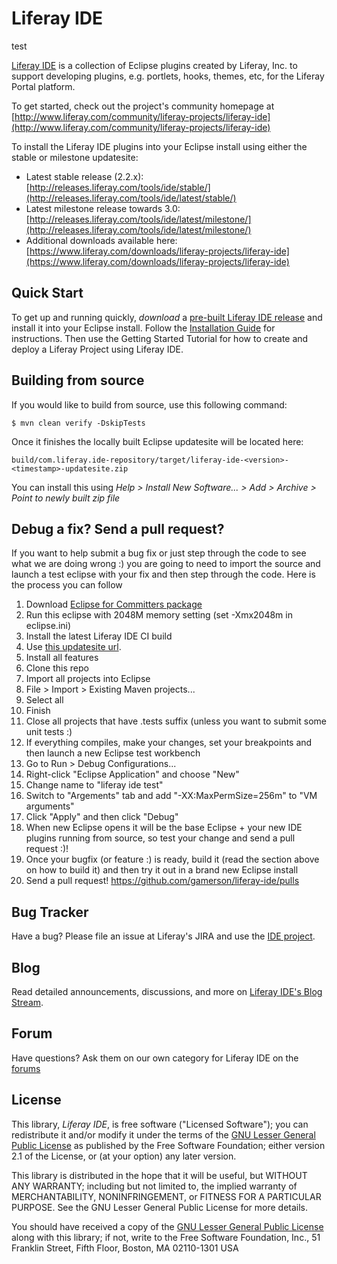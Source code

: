 # Liferay IDE
test

[Liferay IDE](http://www.liferay.com/community/liferay-projects/liferay-ide) is a
collection of Eclipse plugins created by Liferay, Inc. to support developing
plugins, e.g. portlets, hooks, themes, etc, for the Liferay Portal platform.

To get started, check out the project's community homepage at
[http://www.liferay.com/community/liferay-projects/liferay-ide](http://www.liferay.com/community/liferay-projects/liferay-ide)

To install the Liferay IDE plugins into your Eclipse install using either the stable or milestone updatesite:

- Latest stable release (2.2.x): [http://releases.liferay.com/tools/ide/stable/](http://releases.liferay.com/tools/ide/latest/stable/)
- Latest milestone release towards 3.0: [http://releases.liferay.com/tools/ide/latest/milestone/](http://releases.liferay.com/tools/ide/latest/milestone/)
- Additional downloads available here: [https://www.liferay.com/downloads/liferay-projects/liferay-ide](https://www.liferay.com/downloads/liferay-projects/liferay-ide)

## Quick Start

To get up and running quickly, *download* a [pre-built Liferay IDE
release](http://www.liferay.com/downloads/liferay-projects/liferay-ide) and install it into
your Eclipse install.  Follow the [Installation Guide](https://dev.liferay.com/develop/learning-paths/-/knowledge_base/6-2/developing-apps-with-liferay-ide)
for instructions. Then use the Getting Started Tutorial for how to create and deploy a Liferay Project using Liferay IDE.

## Building from source

If you would like to build from source, use this following command:

```
$ mvn clean verify -DskipTests
```

Once it finishes the locally built Eclipse updatesite will be located here:

```
build/com.liferay.ide-repository/target/liferay-ide-<version>-<timestamp>-updatesite.zip
```

You can install this using _Help > Install New Software... > Add > Archive > Point to newly built zip file_

## Debug a fix? Send a pull request?

If you want to help submit a bug fix or just step through the code to see what we are doing wrong :) you are going to need to import the source and launch a test eclipse with your fix and then step through the code.  Here is the process you can follow

1. Download [Eclipse for Committers package](https://www.eclipse.org/downloads/packages/eclipse-ide-eclipse-committers-451/mars1)
2. Run this eclipse with 2048M memory setting (set -Xmx2048m in eclipse.ini)
3. Install the latest Liferay IDE CI build
  1. Use [this updatesite url](http://files.liferay.org.es/staged/public-files/liferay-ide/unstable/build/com.liferay.ide-repository/target/repository/).
  2. Install all features
4. Clone this repo
5. Import all projects into Eclipse
  1. File > Import > Existing Maven projects...
  2. Select all
  3. Finish
  4. Close all projects that have .tests suffix (unless you want to submit some unit tests :)
6. If everything compiles, make your changes, set your breakpoints and then launch a new Eclipse test workbench
  1. Go to Run > Debug Configurations...
  2. Right-click "Eclipse Application" and choose "New"
  3. Change name to "liferay ide test"
  4. Switch to "Argements" tab and add "-XX:MaxPermSize=256m" to "VM arguments"
  5. Click "Apply" and then click "Debug"
7. When new Eclipse opens it will be the base Eclipse + your new IDE plugins running from source, so test your change and send a pull request :)!
8. Once your bugfix (or feature :) is ready, build it (read the section above on how to build it) and then try it out in a brand new Eclipse install
9. Send a pull request!  https://github.com/gamerson/liferay-ide/pulls

## Bug Tracker

Have a bug? Please file an issue at Liferay's JIRA and use the [IDE project](http://issues.liferay.com/browse/IDE).

## Blog

Read detailed announcements, discussions, and more on [Liferay IDE's Blog
Stream](http://www.liferay.com/web/gregory.amerson/blog).

## Forum

Have questions? Ask them on our own category for Liferay IDE on the
[forums](http://www.liferay.com/community/forums/-/message_boards/category/4627757)

## License

This library, *Liferay IDE*, is free software ("Licensed
Software"); you can redistribute it and/or modify it under the terms of the [GNU
Lesser General Public License](http://www.gnu.org/licenses/lgpl-2.1.html) as
published by the Free Software Foundation; either version 2.1 of the License, or
(at your option) any later version.

This library is distributed in the hope that it will be useful, but WITHOUT ANY
WARRANTY; including but not limited to, the implied warranty of MERCHANTABILITY,
NONINFRINGEMENT, or FITNESS FOR A PARTICULAR PURPOSE. See the GNU Lesser General
Public License for more details.

You should have received a copy of the [GNU Lesser General Public
License](http://www.gnu.org/licenses/lgpl-2.1.html) along with this library; if
not, write to the Free Software Foundation, Inc., 51 Franklin Street, Fifth
Floor, Boston, MA 02110-1301 USA